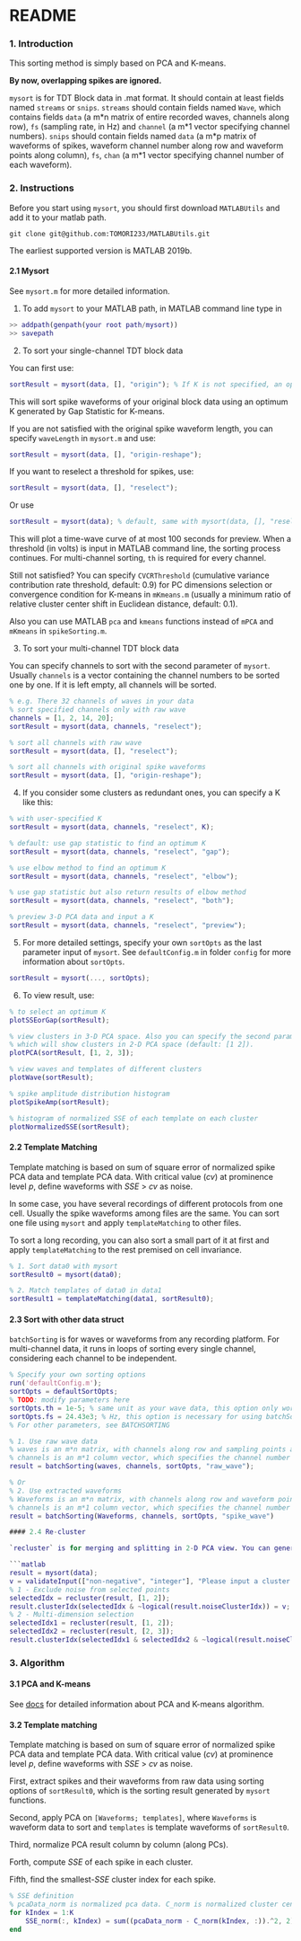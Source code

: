 # README

### 1. Introduction

This sorting method is simply based on PCA and K-means.

**By now, overlapping spikes are ignored.**

`mysort` is for TDT Block data in .mat format. It should contain at least fields named `streams` or `snips`. `streams` should contain fields named `Wave`, which contains fields `data` (a m\*n matrix of entire recorded waves, channels along row), `fs` (sampling rate, in Hz) and `channel` (a m\*1 vector specifying channel numbers). `snips` should contain fields named `data` (a m\*p matrix of waveforms of spikes, waveform channel number along row and waveform points along column), `fs`, `chan` (a m\*1 vector specifying channel number of each waveform).

### 2. Instructions

Before you start using `mysort`, you should first download `MATLABUtils` and add it to your matlab path.

```git
git clone git@github.com:TOMORI233/MATLABUtils.git
```

The earliest supported version is MATLAB 2019b.

#### 2.1 Mysort

See `mysort.m` for more detailed information.

1. To add `mysort` to your MATLAB path, in MATLAB command line type in

```matlab
>> addpath(genpath(your root path/mysort))
>> savepath
```

2. To sort your single-channel TDT block data

You can first use:

```matlab
sortResult = mysort(data, [], "origin"); % If K is not specified, an optimum K will be used
```

This will sort spike waveforms of your original block data using an optimum K generated by Gap Statistic for K-means.

If you are not satisfied with the original spike waveform length, you can specify `waveLength` in `mysort.m` and use:

```matlab
sortResult = mysort(data, [], "origin-reshape");
```

If you want to reselect a threshold for spikes, use:

```matlab
sortResult = mysort(data, [], "reselect");
```

Or use

```matlab
sortResult = mysort(data); % default, same with mysort(data, [], "reselect")
```

This will plot a time-wave curve of at most 100 seconds for preview. When a threshold (in volts) is input in MATLAB command line, the sorting process continues. For multi-channel sorting, `th` is required for every channel.

Still not satisfied? You can specify `CVCRThreshold` (cumulative variance contribution rate threshold, default: 0.9) for PC dimensions selection or convergence condition for K-means in `mKmeans.m` (usually a minimum ratio of relative cluster center shift in Euclidean distance, default: 0.1).

Also you can use MATLAB `pca` and `kmeans` functions instead of `mPCA` and `mKmeans` in `spikeSorting.m`.

3. To sort your multi-channel TDT block data

You can specify channels to sort with the second parameter of `mysort`. Usually `channels` is a vector containing the channel numbers to be sorted one by one. If it is left empty, all channels will be sorted.

```matlab
% e.g. There 32 channels of waves in your data
% sort specified channels only with raw wave
channels = [1, 2, 14, 20];
sortResult = mysort(data, channels, "reselect");

% sort all channels with raw wave
sortResult = mysort(data, [], "reselect");

% sort all channels with original spike waveforms
sortResult = mysort(data, [], "origin-reshape");
```

4. If you consider some clusters as redundant ones, you can specify a K like this:

```matlab
% with user-specified K
sortResult = mysort(data, channels, "reselect", K);

% default: use gap statistic to find an optimum K
sortResult = mysort(data, channels, "reselect", "gap");

% use elbow method to find an optimum K
sortResult = mysort(data, channels, "reselect", "elbow");

% use gap statistic but also return results of elbow method
sortResult = mysort(data, channels, "reselect", "both");

% preview 3-D PCA data and input a K
sortResult = mysort(data, channels, "reselect", "preview");
```

5. For more detailed settings, specify your own `sortOpts` as the last parameter input of `mysort`. See `defaultConfig.m` in folder `config` for more information about `sortOpts`.

```matlab
sortResult = mysort(..., sortOpts);
```

6. To view result, use:

```matlab
% to select an optimum K
plotSSEorGap(sortResult);

% view clusters in 3-D PCA space. Also you can specify the second parameter with a 2-element vector, 
% which will show clusters in 2-D PCA space (default: [1 2]).
plotPCA(sortResult, [1, 2, 3]);

% view waves and templates of different clusters
plotWave(sortResult);

% spike amplitude distribution histogram
plotSpikeAmp(sortResult);

% histogram of normalized SSE of each template on each cluster
plotNormalizedSSE(sortResult);
```

#### 2.2 Template Matching

Template matching is based on sum of square error of normalized spike PCA data and template PCA data. With critical value (*cv*) at prominence level *p*, define waveforms with *SSE* > *cv* as noise.

In some case, you have several recordings of different protocols from one cell. Usually the spike waveforms among files are the same. You can sort one file using `mysort` and apply `templateMatching` to other files.

To sort a long recording, you can also sort a small part of it at first and apply `templateMatching` to the rest premised on cell invariance.

```matlab
% 1. Sort data0 with mysort
sortResult0 = mysort(data0);

% 2. Match templates of data0 in data1
sortResult1 = templateMatching(data1, sortResult0);
```

#### 2.3 Sort with other data struct

`batchSorting` is for waves or waveforms from any recording platform. For multi-channel data, it runs in loops of sorting every single channel, considering each channel to be independent.

```matlab
% Specify your own sorting options
run('defaultConfig.m');
sortOpts = defaultSortOpts;
% TODO: modify parameters here
sortOpts.th = 1e-5; % same unit as your wave data, this option only works with sorting raw waves
sortOpts.fs = 24.43e3; % Hz, this option is necessary for using batchSorting only
% For other parameters, see BATCHSORTING

% 1. Use raw wave data
% waves is an m*n matrix, with channels along row and sampling points along column
% channels is an m*1 column vector, which specifies the channel number of each wave sample
result = batchSorting(waves, channels, sortOpts, "raw_wave");

% Or
% 2. Use extracted waveforms
% Waveforms is an m*n matrix, with channels along row and waveform points along column
% channels is an m*1 column vector, which specifies the channel number of each waveform
result = batchSorting(Waveforms, channels, sortOpts, "spike_wave")

#### 2.4 Re-cluster

`recluster` is for merging and splitting in 2-D PCA view. You can generate a polygon to select spikes whose cluster index you want to alter. After selection, right click the PCA view and click `confirm` to continue with your work. Or you can also preview waveforms, PCA, spike amplitude and SSE of the selected region, and redo the selection if unsatisfied.

```matlab
result = mysort(data);
v = validateInput(["non-negative", "integer"], "Please input a cluster number for reclustering: ");
% 1 - Exclude noise from selected points
selectedIdx = recluster(result, [1, 2]);
result.clusterIdx(selectedIdx & ~logical(result.noiseClusterIdx)) = v;
% 2 - Multi-dimension selection
selectedIdx1 = recluster(result, [1, 2]);
selectedIdx2 = recluster(result, [2, 3]);
result.clusterIdx(selectedIdx1 & selectedIdx2 & ~logical(result.noiseClusterIdx)) = v;
```

### 3. Algorithm

#### 3.1 PCA and K-means

See [docs](docs\PRINCIPLE.md) for detailed information about PCA and K-means algorithm.

#### 3.2 Template matching

Template matching is based on sum of square error of normalized spike PCA data and template PCA data. With critical value (*cv*) at prominence level *p*, define waveforms with *SSE* > *cv* as noise.

First, extract spikes and their waveforms from raw data using sorting options of `sortResult0`, which is the sorting result generated by `mysort` functions.

Second, apply PCA on `[Waveforms; templates]`, where `Waveforms` is waveform data to sort and `templates` is template waveforms of `sortResult0`.

Third, normalize PCA result column by column (along PCs).

Forth, compute *SSE* of each spike in each cluster.

Fifth, find the smallest-*SSE* cluster index for each spike.

```matlab
% SSE definition
% pcaData_norm is normalized pca data. C_norm is normalized cluster center in pca.
for kIndex = 1:K
	SSE_norm(:, kIndex) = sum((pcaData_norm - C_norm(kIndex, :)).^2, 2);
end
```
